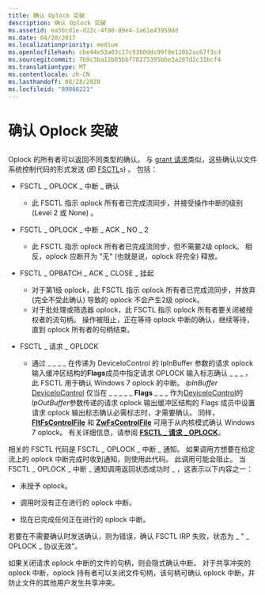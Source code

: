 ```yaml
---
title: 确认 Oplock 突破
description: 确认 Oplock 突破
ms.assetid: ea5bcd1e-d22c-4f80-89e4-1a61e43959dd
ms.date: 04/20/2017
ms.localizationpriority: medium
ms.openlocfilehash: cbe44e53a03c17c9360ddc99f0e120b2ac67f3cd
ms.sourcegitcommit: 7b9c3ba12b05bbf78275395bbe3a287d2c31bcf4
ms.translationtype: MT
ms.contentlocale: zh-CN
ms.lasthandoff: 08/28/2020
ms.locfileid: "89066221"
---
```

# <a name="acknowledging-oplock-breaks"></a>确认 Oplock 突破


## <span id="oplock_break_conditions"></span><span id="OPLOCK_BREAK_CONDITIONS"></span>


Oplock 的所有者可以返回不同类型的确认。 与 [grant 请求](granting-oplocks.md)类似，这些确认以文件系统控制代码的形式发送 (即 [FSCTL](https://go.microsoft.com/fwlink/p/?linkid=124238)s) 。 包括：

-   FSCTL \_ OPLOCK \_ 中断 \_ 确认
    -   此 FSCTL 指示 oplock 所有者已完成流同步，并接受操作中断的级别 (Level 2 或 None) 。
-   FSCTL \_ OPLOCK \_ 中断 \_ ACK \_ NO \_ 2
    -   此 FSCTL 指示 oplock 所有者已完成流同步，但不需要2级 oplock。 相反，oplock 应断开为 "无" (也就是说，oplock 将完全) 释放。
-   FSCTL \_ OPBATCH \_ ACK \_ CLOSE \_ 挂起
    -   对于第1级 oplock，此 FSCTL 指示 oplock 所有者已完成流同步，并放弃 (完全不受此确认) 导致的 oplock 不会产生2级 oplock。

    <!-- -->

    -   对于批处理或筛选器 oplock，此 FSCTL 指示 oplock 所有者要关闭被授权者的流句柄。 操作被阻止，正在等待 oplock 中断的确认，继续等待，直到 oplock 所有者的句柄结束。
-   FSCTL \_ 请求 \_ OPLOCK
    -   通过 \_ \_ \_ \_ 在传递为 DeviceIoControl 的 lpInBuffer 参数的请求 oplock 输入缓冲区结构的**Flags**成员中指定请求 OPLOCK 输入标志确认 \_ \_ \_ ，此 FSCTL 用于确认 Windows 7 oplock 的中断。 *lpInBuffer* [DeviceIoControl](https://go.microsoft.com/fwlink/p/?linkid=124239) 仅当在 \_ \_ \_ \_ \_ **Flags** \_ \_ \_ 作为[DeviceIoControl](https://go.microsoft.com/fwlink/p/?linkid=124239)的*lpOutBuffer*参数传递的请求 oplock 输出缓冲区结构的 Flags 成员中设置请求 oplock 输出标志确认必需标志时，才需要确认。 同样， [**FltFsControlFile**](/windows-hardware/drivers/ddi/fltkernel/nf-fltkernel-fltfscontrolfile) 和 [**ZwFsControlFile**](/previous-versions/ff566462(v=vs.85)) 可用于从内核模式确认 Windows 7 oplock。 有关详细信息，请参阅 [**FSCTL \_ 请求 \_ OPLOCK**](./fsctl-request-oplock.md)。

相关的 FSCTL 代码是 FSCTL \_ OPLOCK \_ 中断 \_ 通知。 如果调用方想要在给定流上的 oplock 中断完成时收到通知，则使用此代码。 此调用可能会阻止。 当 FSCTL \_ OPLOCK \_ 中断 \_ 通知调用返回状态成功时 \_ ，这表示以下内容之一：

-   未授予 oplock。

-   调用时没有正在进行的 oplock 中断。

-   现在已完成任何正在进行的 oplock 中断。

若要在不需要确认时发送确认，则为错误，确认 FSCTL IRP 失败，状态为 \_ " \_ OPLOCK \_ 协议无效"。

如果关闭请求 oplock 中断的文件的句柄，则会隐式确认中断。 对于共享冲突的 oplock 中断，oplock 持有者可以关闭文件句柄，该句柄可确认 oplock 中断，并防止文件的其他用户发生共享冲突。

 


